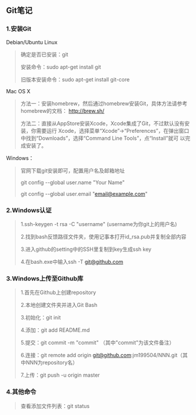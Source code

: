 ## Git笔记

### 1.安装Git

Debian/Ubuntu Linux

> 确定是否已安装：git
>
> 安装命令：sudo apt-get install git
>
> 旧版本安装命令：sudo apt-get install git-core 

Mac OS X

>方法一：安装homebrew，然后通过homebrew安装Git，具体方法请参考homebrew的文档： http://brew.sh/ 
>
>方法二：直接从AppStore安装Xcode，Xcode集成了Git，不过默认没有安装，你需要运⾏ Xcode，选择菜单“Xcode”->“Preferences”，在弹出窗⼝中找到“Downloads”，选择“Command Line Tools”，点“Install”就可
>以完成安装了。 

Windows：

> 官网下载git安装即可，配置用户名及邮箱地址
>
> git config --global user.name "Your Name" 
>
> git config --global user.email "email@example.com" 

### 2.Windows认证

> 1.ssh-keygen -t rsa -C "username"  (username为你git上的用户名)
>
> 2.找到bash反馈路径文件夹，使用记事本打开id_rsa.pub并复制全部内容
>
> 3.进入github的setting中的SSH里复制到key生成ssh key
>
> 4.在bash.exe中输入ssh -T git@github.com

### 3.Windows上传至Github库

> 1.首先在Github上创建repository
>
> 2.本地创建文件夹并进入Git Bash
>
> 3.初始化：git init
>
> 4.添加：git add README.md
>
> 5.提交：git commit -m "commit" （其中"commit"为该文件备注）
>
> 6.连接：git remote add origin git@github.com:jm199504/NNN.git（其中NNN为repository名）
>
> 7.上传：git push -u origin master

### 4.其他命令

> 查看添加文件列表：git status 
>
> 